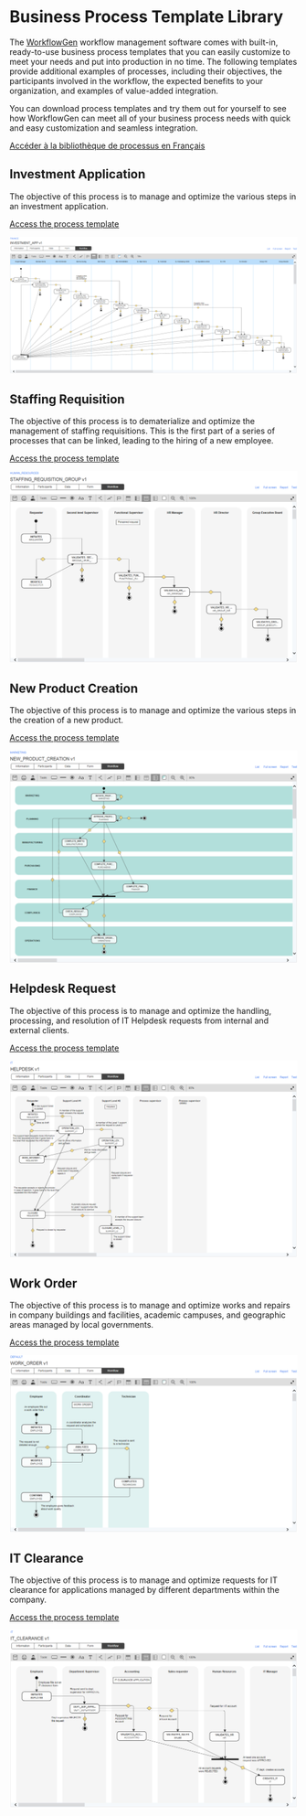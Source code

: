 # Business Process Template Library

The [WorkflowGen](https://www.workflowgen.com/) workflow management software comes with built-in, ready-to-use business process templates that you can easily customize to meet your needs and put into production in no time. The following templates provide additional examples of processes, including their objectives, the participants involved in the workflow, the expected benefits to your organization, and examples of value-added integration.

You can download process templates and try them out for yourself to see how WorkflowGen can meet all of your business process needs with quick and easy customization and seamless integration.

[Accéder à la bibliothèque de processus en Français](workflowgen-templates/fr/README.md)

## Investment Application

The objective of this process is to manage and optimize the various steps in an investment application.<br />

[Access the process template](processes/investment-application/README.md)

![Investment application workflow](processes/investment-application/assets/investment-app-workflow.png)

## Staffing Requisition

The objective of this process is to dematerialize and optimize the management of staffing requisitions. This is the first part of a series of processes that can be linked, leading to the hiring of a new employee.<br />

[Access the process template](processes/staffing-requisition/README.md)

![Staffing requisition workflow](processes/staffing-requisition/assets/staffing-requisition-workflow.png)

## New Product Creation

The objective of this process is to manage and optimize the various steps in the creation of a new product.<br />

[Access the process template](processes/product-creation/README.md)

![New product creation workflow](processes/product-creation/assets/new-prod-creation-workflow.png)

## Helpdesk Request

The objective of this process is to manage and optimize the handling, processing, and resolution of IT Helpdesk requests from internal and external clients.<br />

[Access the process template](processes/helpdesk-request/README.md)

![Helpdesk workflow](processes/helpdesk-request/assets/helpdesk-workflow.png)

## Work Order

The objective of this process is to manage and optimize works and repairs in company buildings and facilities, academic campuses, and geographic areas managed by local governments.<br />

[Access the process template](processes/work-order/README.md)

![Work order workflow](processes/work-order/assets/work-order-workflow.png)

## IT Clearance

The objective of this process is to manage and optimize requests for IT clearance for applications managed by different departments within the company.<br />

[Access the process template](processes/it-clearance/README.md)

![IT Clearance workflow](processes/it-clearance/assets/IT-clearance-workflow.png)

